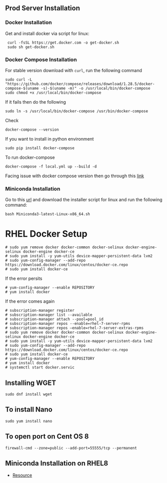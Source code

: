## Prod Server Installation

### Docker Installation

Get and install docker via script for linux:

```
 curl -fsSL https://get.docker.com -o get-docker.sh
 sudo sh get-docker.sh
```

### Docker Compose Installation

For stable version download with `curl`, run the following command

```
sudo curl -L "https://github.com/docker/compose/releases/download/1.28.5/docker-compose-$(uname -s)-$(uname -m)" -o /usr/local/bin/docker-compose
sudo chmod +x /usr/local/bin/docker-compose
```

If it fails then do the following

```
sudo ln -s /usr/local/bin/docker-compose /usr/bin/docker-compose
```

Check

```
docker-compose --version
```

If you want to install in python environment

```
sudo pip install docker-compose
```

To run docker-compose

```
docker-compose -f local.yml up --build -d
```
Facing issue with docker compose version then go through this [link](https://stackoverflow.com/a/49839172/7195890)

### Miniconda Installation

Go to this [url](https://docs.conda.io/en/latest/miniconda.html#linux-installers) and download the installer script for linux and run the following command:

```
bash Miniconda3-latest-Linux-x86_64.sh
```

# RHEL Docker Setup

```
# sudo yum remove docker docker-common docker-selinux docker-engine-selinux docker-engine docker-ce
# sudo yum install -y yum-utils device-mapper-persistent-data lvm2
# sudo yum-config-manager --add-repo https://download.docker.com/linux/centos/docker-ce.repo
# sudo yum install docker-ce
```

If the error persits

```
# yum-config-manager --enable REPOSITORY
# yum install docker
```

If the error comes again

```
# subscription-manager register
# subscription-manager list --available
# subscription-manager attach --pool=pool_id
# subscription-manager repos --enable=rhel-7-server-rpms
# subscription-manager repos –enable=rhel-7-server-extras-rpms
# sudo yum remove docker docker-common docker-selinux docker-engine-selinux docker-engine docker-ce
# sudo yum install -y yum-utils device-mapper-persistent-data lvm2
# sudo yum-config-manager --add-repo https://download.docker.com/linux/centos/docker-ce.repo
# sudo yum install docker-ce
# yum-config-manager --enable REPOSITORY
# yum install docker
# systemctl start docker.servic
```
## Installing WGET

```
sudo dnf install wget
```

## To install Nano

```
sudo yum install nano
```

## To open port on Cent OS 8

```
firewall-cmd --zone=public --add-port=55555/tcp --permanent
```

## Miniconda Installation on RHEL8

- [Resource](https://deeplearning.lipingyang.org/2018/12/24/install-miniconda-on-centos-7-redhat-7/)
